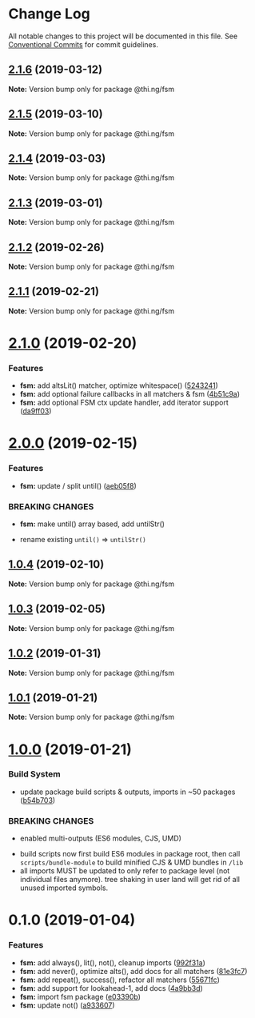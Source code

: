 # Change Log

All notable changes to this project will be documented in this file.
See [Conventional Commits](https://conventionalcommits.org) for commit guidelines.

## [2.1.6](https://github.com/thi-ng/umbrella/compare/@thi.ng/fsm@2.1.5...@thi.ng/fsm@2.1.6) (2019-03-12)

**Note:** Version bump only for package @thi.ng/fsm





## [2.1.5](https://github.com/thi-ng/umbrella/compare/@thi.ng/fsm@2.1.4...@thi.ng/fsm@2.1.5) (2019-03-10)

**Note:** Version bump only for package @thi.ng/fsm





## [2.1.4](https://github.com/thi-ng/umbrella/compare/@thi.ng/fsm@2.1.3...@thi.ng/fsm@2.1.4) (2019-03-03)

**Note:** Version bump only for package @thi.ng/fsm





## [2.1.3](https://github.com/thi-ng/umbrella/compare/@thi.ng/fsm@2.1.2...@thi.ng/fsm@2.1.3) (2019-03-01)

**Note:** Version bump only for package @thi.ng/fsm





## [2.1.2](https://github.com/thi-ng/umbrella/compare/@thi.ng/fsm@2.1.1...@thi.ng/fsm@2.1.2) (2019-02-26)

**Note:** Version bump only for package @thi.ng/fsm





## [2.1.1](https://github.com/thi-ng/umbrella/compare/@thi.ng/fsm@2.1.0...@thi.ng/fsm@2.1.1) (2019-02-21)

**Note:** Version bump only for package @thi.ng/fsm





# [2.1.0](https://github.com/thi-ng/umbrella/compare/@thi.ng/fsm@2.0.0...@thi.ng/fsm@2.1.0) (2019-02-20)


### Features

* **fsm:** add altsLit() matcher, optimize whitespace() ([5243241](https://github.com/thi-ng/umbrella/commit/5243241))
* **fsm:** add optional failure callbacks in all matchers & fsm ([4b51c9a](https://github.com/thi-ng/umbrella/commit/4b51c9a))
* **fsm:** add optional FSM ctx update handler, add iterator support ([da9ff03](https://github.com/thi-ng/umbrella/commit/da9ff03))





# [2.0.0](https://github.com/thi-ng/umbrella/compare/@thi.ng/fsm@1.0.4...@thi.ng/fsm@2.0.0) (2019-02-15)


### Features

* **fsm:** update / split until() ([aeb05f8](https://github.com/thi-ng/umbrella/commit/aeb05f8))


### BREAKING CHANGES

* **fsm:** make until() array based, add untilStr()

- rename existing `until()` => `untilStr()`





## [1.0.4](https://github.com/thi-ng/umbrella/compare/@thi.ng/fsm@1.0.3...@thi.ng/fsm@1.0.4) (2019-02-10)

**Note:** Version bump only for package @thi.ng/fsm





## [1.0.3](https://github.com/thi-ng/umbrella/compare/@thi.ng/fsm@1.0.2...@thi.ng/fsm@1.0.3) (2019-02-05)

**Note:** Version bump only for package @thi.ng/fsm





## [1.0.2](https://github.com/thi-ng/umbrella/compare/@thi.ng/fsm@1.0.1...@thi.ng/fsm@1.0.2) (2019-01-31)

**Note:** Version bump only for package @thi.ng/fsm





## [1.0.1](https://github.com/thi-ng/umbrella/compare/@thi.ng/fsm@1.0.0...@thi.ng/fsm@1.0.1) (2019-01-21)

**Note:** Version bump only for package @thi.ng/fsm





# [1.0.0](https://github.com/thi-ng/umbrella/compare/@thi.ng/fsm@0.1.0...@thi.ng/fsm@1.0.0) (2019-01-21)


### Build System

* update package build scripts & outputs, imports in ~50 packages ([b54b703](https://github.com/thi-ng/umbrella/commit/b54b703))


### BREAKING CHANGES

* enabled multi-outputs (ES6 modules, CJS, UMD)

- build scripts now first build ES6 modules in package root, then call
  `scripts/bundle-module` to build minified CJS & UMD bundles in `/lib`
- all imports MUST be updated to only refer to package level
  (not individual files anymore). tree shaking in user land will get rid of
  all unused imported symbols.





# 0.1.0 (2019-01-04)


### Features

* **fsm:** add always(), lit(), not(), cleanup imports ([992f31a](https://github.com/thi-ng/umbrella/commit/992f31a))
* **fsm:** add never(), optimize alts(), add docs for all matchers ([81e3fc7](https://github.com/thi-ng/umbrella/commit/81e3fc7))
* **fsm:** add repeat(), success(), refactor all matchers ([55671fc](https://github.com/thi-ng/umbrella/commit/55671fc))
* **fsm:** add support for lookahead-1, add docs ([4a9bb3d](https://github.com/thi-ng/umbrella/commit/4a9bb3d))
* **fsm:** import fsm package ([e03390b](https://github.com/thi-ng/umbrella/commit/e03390b))
* **fsm:** update not() ([a933607](https://github.com/thi-ng/umbrella/commit/a933607))
